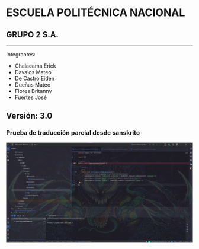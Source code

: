 
# ESCUELA POLITÉCNICA NACIONAL
## GRUPO 2 S.A.

---
Integrantes: 
- Chalacama Erick
- Davalos Mateo
- De Castro Eiden
- Dueñas Mateo
- Flores Britanny
- Fuertes José

Versión: 3.0
---
### Prueba de traducción parcial desde sanskrito 
![CasoPrueba11](../assets/test3.jpeg)